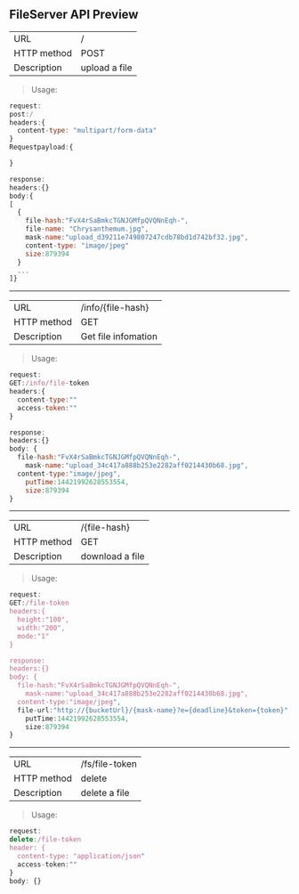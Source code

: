 ## FileServer API Preview

<table>
    <tbody>
    <tr>
        <td>URL</td>
        <td>/</td>
    </tr>
    <tr>
        <td>HTTP method</td>
        <td>POST</td>
    </tr>
    <tr>
        <td>Description</td>
        <td>upload a file</td>
    </tr>
    </tbody>
</table>


> Usage:

```javascript
request:
post:/
headers:{
  content-type: "multipart/form-data"
}
Requestpayload:{

}

response:
headers:{}
body:{
[
  {
    file-hash:"FvX4rSaBmkcTGNJGMfpQVQNnEqh-",
    file-name: "Chrysanthemum.jpg",
    mask-name:"upload_d39211e749807247cdb78bd1d742bf32.jpg",
    content-type: "image/jpeg"
    size:879394
  }
  ...
]}
```
---

<table>
    <tbody>
    <tr>
        <td>URL</td>
        <td>/info/{file-hash}</td>
    </tr>
    <tr>
        <td>HTTP method</td>
        <td>GET</td>
    </tr>
    <tr>
        <td>Description</td>
        <td>Get file infomation</td>
    </tr>
    </tbody>
</table>


> Usage:

```javascript
request:
GET:/info/file-token
headers:{
  content-type:""
  access-token:""
}

response:
headers:{}
body: {
  file-hash:"FvX4rSaBmkcTGNJGMfpQVQNnEqh-",
	mask-name:"upload_34c417a888b253e2282aff0214430b68.jpg",
  content-type:"image/jpeg",
	putTime:14421992628553554,
	size:879394
}

```
---

<table>
    <tbody>
    <tr>
        <td>URL</td>
        <td>/{file-hash}</td>
    </tr>
    <tr>
        <td>HTTP method</td>
        <td>GET</td>
    </tr>
    <tr>
        <td>Description</td>
        <td>download a file</td>
    </tr>
    </tbody>
</table>


> Usage:

```javascript
request:
GET:/file-token
headers:{
  height:"100",
  width:"200",
  mode:"1"
}

response:
headers:{}
body: {
  file-hash:"FvX4rSaBmkcTGNJGMfpQVQNnEqh-",
	mask-name:"upload_34c417a888b253e2282aff0214430b68.jpg",
  content-type:"image/jpeg",
  file-url:"http://{bucketUrl}/{mask-name}?e={deadline}&token={token}",
	putTime:14421992628553554,
	size:879394
}

```

---

<table>
    <tbody>
    <tr>
        <td>URL</td>
        <td>/fs/file-token</td>
    </tr>
    <tr>
        <td>HTTP method</td>
        <td>delete</td>
    </tr>
    <tr>
        <td>Description</td>
        <td>delete a file</td>
    </tr>
    </tbody>
</table>


> Usage:

```javascript
request:
delete:/file-token
header: {
  content-type: "application/json"
  access-token:""
}
body: {}
```

<!-- ---

<table>
    <tbody>
    <tr>
        <td>URL</td>
        <td>/fs</td>
    </tr>
    <tr>
        <td>HTTP method</td>
        <td>delete</td>
    </tr>
    <tr>
        <td>Description</td>
        <td>delete files</td>
    </tr>
    </tbody>
</table>


> Usage:

```javascript
request:
delete:/fs
header: {
  content-type: "application/json"
  access-token:""
}
body: {
  file-tokens: [token1, token2 ... tokenn]
}

response:
body:{
  "ok":1, (failed is 0)
  "n":1 (the count of deleted files)
}
``` -->
